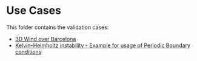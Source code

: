 # Use Cases

This folder contains the validation cases:

- [3D Wind over Barcelona](https://github.com/KratosMultiphysics/Examples/blob/master/fluid_dynamics/use_cases/barcelona_wind/README.md)
- [Kelvin–Helmholtz instability - Example for usage of Periodic Boundary conditions](https://github.com/KratosMultiphysics/Examples/blob/master/fluid_dynamics/use_cases/kelvin_helmholtz_instability/README.md)
